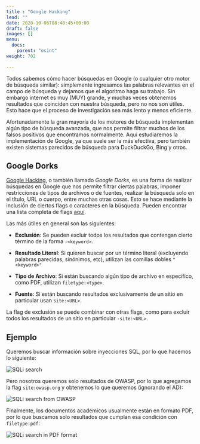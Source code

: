 ```yaml
---
title : "Google Hacking"
lead: ""
date: 2020-10-06T08:48:45+00:00
draft: false
images: []
menu:
  docs:
    parent: "osint"
weight: 702

---
```


Todos sabemos cómo hacer búsquedas en Google (o cualquier otro motor de búsqueda similar):
simplemente ingresamos las palabras relevantes en el campo de búsqueda y dejamos que el algoritmo haga su
trabajo. Sin embargo internet es muy (MUY) grande, y muchas veces obtenemos resultados que coinciden con
nuestra búsqueda, pero no nos son útiles. Esto hace que el proceso de investigación sea más lento y menos
eficiente.

Afortunadamente la gran mayoría de los motores de búsqueda implementan algún tipo de búsqueda avanzada, que nos
permite filtrar muchos de los falsos positivos que encontramos normalmente. Aquí estudiaremos la implementación
de Google, ya que suele ser la más efectiva, pero también existen sistemas parecidos de búsqueda para
DuckDuckGo, Bing y otros.

## Google Dorks

[Google Hacking](https://en.wikipedia.org/wiki/Google_hacking), o también llamado _Google Dorks_, es una
forma de realizar búsquedas en Google que nos permite filtrar ciertas palabras, imponer restricciones de
tipos de archivos o de fuentes, realizar la búsqueda solo en el título, URL o cuerpo, entre muchas otras cosas.
Esto se hace mediante la inclusión de ciertos flags o caracteres en la búsqueda. Pueden encontrar una
lista completa de flags [aquí](https://gbhackers.com/latest-google-dorks-list/).

Las más útiles en general son las siguientes:
* **Exclusión**: Se pueden excluir todos los resultados que contengan cierto término de la forma `-<keyword>`.

* **Resultado Literal**: Si quieren buscar por un término literal (excluyendo palabras parecidas, sinónimos, etc),
  utilizan las comillas dobles `"<keyword>"`

* **Tipo de Archivo**: Si están buscando algún tipo de archivo en específico, como PDF,
  utilizan `filetype:<type>`.

* **Fuente**: Si están buscando resultados exclusivamente de un sitio en particular usan `site:<URL>`.

La flag de exclusión se puede combinar con otras flags, como para excluir todos los resultados de un
sitio en particular `-site:<URL>`.

## Ejemplo

Queremos buscar información sobre inyecciones SQL, por lo que hacemos lo siguiente:

![SQLi search](../google-search1.png)

Pero nosotros queremos solo resultados de OWASP, por lo que agregamos la flag `site:owasp.org` y obtenemos
lo que queremos (ignorando el AD):

![SQLi search from OWASP](../google-search2.png)

Finalmente, los documentos académicos usualmente están en formato PDF, por lo que buscamos solo resultados
que cumplan esa condición con `filetype:pdf`:

![SQLi search in PDF format](../google-search3.png)
